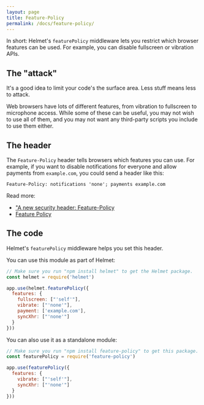 ```yaml
---
layout: page
title: Feature-Policy
permalink: /docs/feature-policy/
---
```

In short: Helmet's `featurePolicy` middleware lets you restrict which browser features can be used. For example, you can disable fullscreen or vibration APIs.

The "attack"
------------

It's a good idea to limit your code's the surface area. Less stuff means less to attack.

Web browsers have lots of different features, from vibration to fullscreen to microphone access. While some of these can be useful, you may not wish to use all of them, and you may not want any third-party scripts you include to use them either.

The header
----------

The `Feature-Policy` header tells browsers which features you can use. For example, if you want to disable notifications for everyone and allow payments from `example.com`, you could send a header like this:

```
Feature-Policy: notifications 'none'; payments example.com
```

Read more:

- ["A new security header: Feature-Policy](https://scotthelme.co.uk/a-new-security-header-feature-policy/)
- [Feature Policy](https://developers.google.com/web/updates/2018/06/feature-policy)

The code
--------

Helmet's `featurePolicy` middleware helps you set this header.

You can use this module as part of Helmet:

```javascript
// Make sure you run "npm install helmet" to get the Helmet package.
const helmet = require('helmet')

app.use(helmet.featurePolicy({
  features: {
    fullscreen: ["'self'"],
    vibrate: ["'none'"],
    payment: ['example.com'],
    syncXhr: ["'none'"]
  }
}))
```

You can also use it as a standalone module:

```javascript
// Make sure you run "npm install feature-policy" to get this package.
const featurePolicy = require('feature-policy')

app.use(featurePolicy({
  features: {
    vibrate: ["'self'"],
    syncXhr: ["'none'"]
  }
}))
```

